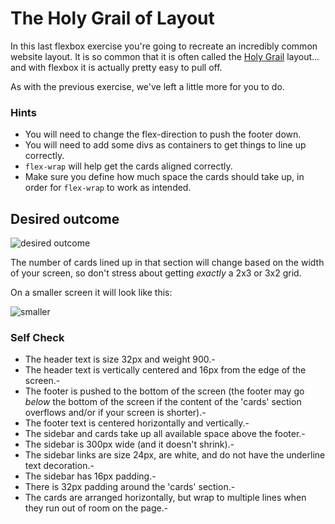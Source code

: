 # The Holy Grail of Layout

In this last flexbox exercise you're going to recreate an incredibly common website layout. It is so common that it is often called the [Holy Grail](https://www.google.com/search?q=holy+grail+layout&tbm=isch&sclient=img) layout... and with flexbox it is actually pretty easy to pull off.

As with the previous exercise, we've left a little more for you to do.

### Hints
- You will need to change the flex-direction to push the footer down.
- You will need to add some divs as containers to get things to line up correctly.
- `flex-wrap` will help get the cards aligned correctly.
-  Make sure you define how much space the cards should take up, in order for `flex-wrap` to work as intended.

## Desired outcome

![desired outcome](./desired-outcome.png)

The number of cards lined up in that section will change based on the width of your screen, so don't stress about getting _exactly_ a 2x3 or 3x2 grid.

On a smaller screen it will look like this:

![smaller](./desired-outcome-smaller.png)

### Self Check
- The header text is size 32px and weight 900.-
- The header text is vertically centered and 16px from the edge of the screen.-
- The footer is pushed to the bottom of the screen (the footer may go _below_ the bottom of the screen if the content of the 'cards' section overflows and/or if your screen is shorter).-
- The footer text is centered horizontally and vertically.-
- The sidebar and cards take up all available space above the footer.-
- The sidebar is 300px wide (and it doesn't shrink).-
- The sidebar links are size 24px, are white, and do not have the underline text decoration.-
- The sidebar has 16px padding.-
- There is 32px padding around the 'cards' section.-
- The cards are arranged horizontally, but wrap to multiple lines when they run out of room on the page.-
